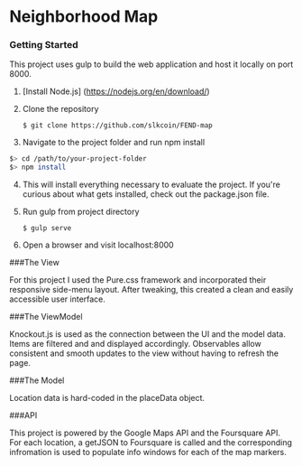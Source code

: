 # Neighborhood Map


### Getting Started

This project uses gulp to build the web application and host it locally on port 8000.

1. [Install Node.js] (https://nodejs.org/en/download/)
2. Clone the repository

    `$ git clone https://github.com/slkcoin/FEND-map`

3. Navigate to the project folder and run npm install

  ```bash
  $> cd /path/to/your-project-folder
  $> npm install
  ```
4. This will install everything necessary to evaluate the project. If you're curious about what gets installed, check out the package.json file.

5. Run gulp from project directory
   
    `$ gulp serve`
  
6. Open a browser and visit localhost:8000


###The View

For this project I used the Pure.css framework and incorporated their responsive side-menu layout. After tweaking, this created a clean and easily accessible user interface.

###The ViewModel

Knockout.js is used as the connection between the UI and the model data. Items are filtered and and displayed accordingly. Observables allow consistent and smooth updates to the view without having to refresh the page.

###The Model

Location data is hard-coded in the placeData object.

###API

This project is powered by the Google Maps API and the Foursquare API. For each location, a getJSON to Foursquare is called and the corresponding infromation is used to populate info windows for each of the map markers.
